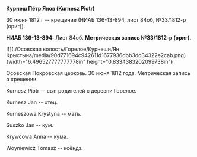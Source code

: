 **Курнеш Пётр Янов (Kurnesz Piotr)**

30 июня 1812 г -- крещение (НИАБ 136-13-894, лист 84об, №33/1812-р
(ориг)).

**НИАБ 136-13-894:** Лист 84об. **Метрическая запись №33/1812-р
(ориг).**

![](./Осовская волость/Горелое/Курнеши/Ян Крыстына/media/90d771694c942611d1677936dbb3dd34322e2cab.png){width="6.496527777777778in"
height="0.8334383202099738in"}

Осовская Покровская церковь. 30 июня 1812 года. Метрическая запись о
крещении.

Kurnesz Piotr -- сын родителей с деревни Горелое.

Kurnesz Jan -- отец.

Kurneszowa Krystyna -- мать.

Suszko Jan -- кум.

Krywcowa Anna -- кума.

Woyniewicz Tomasz -- ксёндз.
